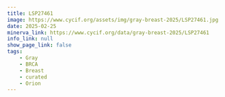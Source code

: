 ```yaml
---
title: LSP27461
image: https://www.cycif.org/assets/img/gray-breast-2025/LSP27461.jpg
date: 2025-02-25
minerva_link: https://www.cycif.org/data/gray-breast-2025/LSP27461
info_link: null
show_page_link: false
tags:
    - Gray
    - BRCA
    - Breast
    - curated
    - Orion
---
```

